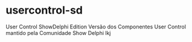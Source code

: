 # usercontrol-sd
User Control ShowDelphi Edition
Versão dos Componentes User Control mantido pela Comunidade Show Delphi
lkj
